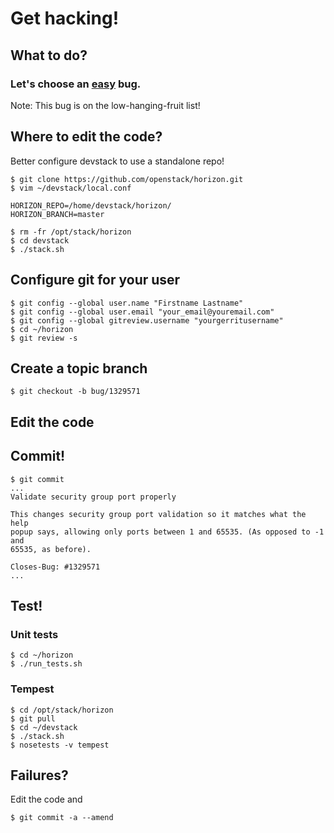 # Get hacking!


## What to do?

### Let's choose an [easy](https://bugs.launchpad.net/horizon/+bug/1329571) bug.

Note: This bug is on the low-hanging-fruit list!


## Where to edit the code?

Better configure devstack to use a standalone repo!

    $ git clone https://github.com/openstack/horizon.git
    $ vim ~/devstack/local.conf

    HORIZON_REPO=/home/devstack/horizon/
    HORIZON_BRANCH=master

    $ rm -fr /opt/stack/horizon
    $ cd devstack
    $ ./stack.sh


## Configure git for your user

    $ git config --global user.name "Firstname Lastname"
    $ git config --global user.email "your_email@youremail.com"
    $ git config --global gitreview.username "yourgerritusername"
    $ cd ~/horizon
    $ git review -s


## Create a topic branch

    $ git checkout -b bug/1329571


## Edit the code


## Commit!

    $ git commit
    ...
    Validate security group port properly

    This changes security group port validation so it matches what the help
    popup says, allowing only ports between 1 and 65535. (As opposed to -1 and
    65535, as before).

    Closes-Bug: #1329571
    ...


## Test!

### Unit tests

    $ cd ~/horizon
    $ ./run_tests.sh

### Tempest

    $ cd /opt/stack/horizon
    $ git pull
    $ cd ~/devstack
    $ ./stack.sh
    $ nosetests -v tempest


## Failures?

Edit the code and

    $ git commit -a --amend
